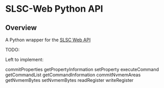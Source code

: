 # SLSC-Web Python API

## Overview

A Python wrapper for the [SLSC Web API](https://www.ni.com/en-us/support/documentation/supplemental/18/using-the-slsc-web-api.html)

TODO:

Left to implement:

commitProperties
getPropertyInformation
setProperty
executeCommand
getCommandList
getCommandInformation
commitNvmemAreas
getNvmemBytes
setNvmemBytes
readRegister
writeRegister